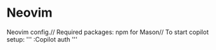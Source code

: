 # Neovim
Neovim config.//
Required packages: npm for Mason//
To start copilot setup:
'''
:Copilot auth
'''

